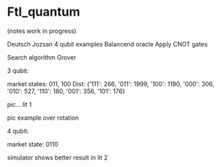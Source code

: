 # Ftl_quantum

(notes work in progress)

Deutsch Jozsan
4 qubit examples
Balancend oracle
Apply CNOT gates 

Search algorithm Grover

3 qubit:


market states: 011, 100
Dist:  {'111': 266, '011': 1999, '100': 1190, '000': 306, '010': 527, '110': 180, '001': 356, '101': 176}

pic... lit 1

pic example over rotation

4 qubit:

market state: 0110

simulator shows better result in lit 2
